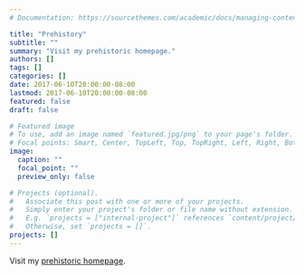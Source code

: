 ```yaml
---
# Documentation: https://sourcethemes.com/academic/docs/managing-content/

title: "Prehistory"
subtitle: ""
summary: "Visit my prehistoric homepage."
authors: []
tags: []
categories: []
date: 2017-06-10T20:00:00-08:00
lastmod: 2017-06-10T20:00:00-08:00
featured: false
draft: false

# Featured image
# To use, add an image named `featured.jpg/png` to your page's folder.
# Focal points: Smart, Center, TopLeft, Top, TopRight, Left, Right, BottomLeft, Bottom, BottomRight.
image:
  caption: ""
  focal_point: ""
  preview_only: false

# Projects (optional).
#   Associate this post with one or more of your projects.
#   Simply enter your project's folder or file name without extension.
#   E.g. `projects = ["internal-project"]` references `content/project/deep-learning/index.md`.
#   Otherwise, set `projects = []`.
projects: []
---
```


Visit my [prehistoric homepage](/prehistory).
